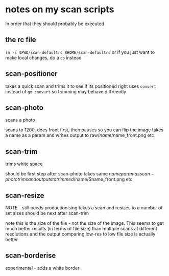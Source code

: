 # notes on my scan scripts

In order that they should probably be executed

## the rc file
`ln -s $PWD/scan-defaultrc $HOME/scan-defaultrc`
or if you just want to make local changes, do a `cp` instead

## scan-positioner
takes a quick scan and trims it to see if its positioned right
uses `convert` instead of `gm convert` so trimming may behave diffreently

## scan-photo
scans a photo

scans to 1200, does front first, then pauses so you can flip the image
takes a name as a param and writes output to raw/$name/$name_front.png etc

## scan-trim
trims white space

should be first step after scan-photo
takes same $name param as scan-photo
trims and outputs to trimmed/$name/$name_front.png etc

## scan-resize
NOTE - still needs productionising
takes a scan and resizes to a number of set sizes
should be next after scan-trim

note this is the size of the file - not the size of the image.
This seems to get much better results (in terms of file size) than multiple scans at different resolutions
and the output comparing low-res to low file size is actually better

## scan-borderise
experimental - adds a white border

